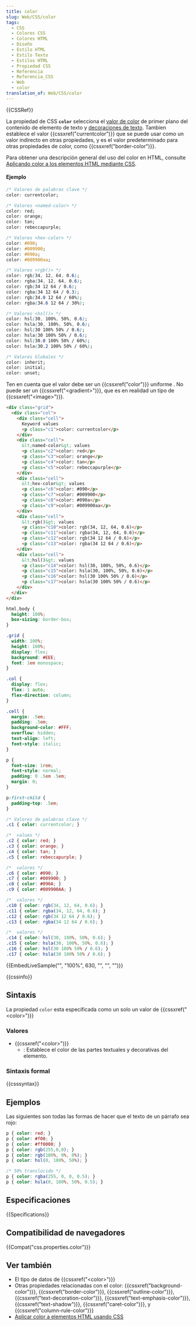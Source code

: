 ```yaml
---
title: color
slug: Web/CSS/color
tags:
  - CSS
  - Colores CSS
  - Colores HTML
  - Diseño
  - Estilo HTML
  - Estilo Texto
  - Estilos HTML
  - Propiedad CSS
  - Referencia
  - Referencia_CSS
  - Web
  - color
translation_of: Web/CSS/color
---
```


{{CSSRef}}

La propiedad de CSS **`color`** selecciona el [valor de color](/es/docs/Web/CSS/color_value) de primer plano del contenido de elemento de texto y [decoraciones de texto](/es/docs/Web/CSS/text-decoration). Tambien establece el valor {{cssxref("currentcolor")}} que se puede usar como un valor indirecto en otras propiedades, y es el valor predeterminado para otras propiedades de color, como {{cssxref("border-color")}}.

Para obtener una descripción general del uso del color en HTML, consulte [Aplicando color a los elementos HTML mediante CSS](/es/docs/Web/HTML/Applying_color).

#### Ejemplo

```css
/* Valores de palabras clave */
color: currentcolor;

/* Valores <named-color> */
color: red;
color: orange;
color: tan;
color: rebeccapurple;

/* Valores <hex-color> */
color: #090;
color: #009900;
color: #090a;
color: #009900aa;

/* Valores <rgb()> */
color: rgb(34, 12, 64, 0.6);
color: rgba(34, 12, 64, 0.6);
color: rgb(34 12 64 / 0.6);
color: rgba(34 12 64 / 0.3);
color: rgb(34.0 12 64 / 60%);
color: rgba(34.6 12 64 / 30%);

/* Valores <hsl()> */
color: hsl(30, 100%, 50%, 0.6);
color: hsla(30, 100%, 50%, 0.6);
color: hsl(30 100% 50% / 0.6);
color: hsla(30 100% 50% / 0.6);
color: hsl(30.0 100% 50% / 60%);
color: hsla(30.2 100% 50% / 60%);

/* Valores Globales */
color: inherit;
color: initial;
color: unset;
```

Ten en cuenta que el valor debe ser un {{cssxref("color")}} uniforme . No puede ser un {{cssxref("&lt;gradient&gt;")}}, que es en realidad un tipo de {{cssxref("&lt;image&gt;")}}.

```html hidden
<div class="grid">
  <div class="col">
    <div class="cell">
      Keyword values
      <p class="c1">color: currentcolor</p>
    </div>
    <div class="cell">
      &lt;named-color&gt; values
      <p class="c2">color: red</p>
      <p class="c3">color: orange</p>
      <p class="c4">color: tan</p>
      <p class="c5">color: rebeccapurple</p>
    </div>
    <div class="cell">
      &lt;hex-color&gt; values
      <p class="c6">color: #090</p>
      <p class="c7">color: #009900</p>
      <p class="c8">color: #090a</p>
      <p class="c9">color: #009900aa</p>
    </div>
    <div class="cell">
      &lt;rgb()&gt; values
      <p class="c10">color: rgb(34, 12, 64, 0.6)</p>
      <p class="c11">color: rgba(34, 12, 64, 0.6)</p>
      <p class="c12">color: rgb(34 12 64 / 0.6)</p>
      <p class="c13">color: rgba(34 12 64 / 0.6)</p>
    </div>
    <div class="cell">
      &lt;hsl()&gt; values
      <p class="c14">color: hsl(30, 100%, 50%, 0.6)</p>
      <p class="c15">color: hsla(30, 100%, 50%, 0.6)</p>
      <p class="c16">color: hsl(30 100% 50% / 0.6)</p>
      <p class="c17">color: hsla(30 100% 50% / 0.6)</p>
    </div>
  </div>
</div>
```

```css hidden
html,body {
  height: 100%;
  box-sizing: border-box;
}

.grid {
  width: 100%;
  height: 100%;
  display: flex;
  background: #EEE;
  font: 1em monospace;
}

.col {
  display: flex;
  flex: 1 auto;
  flex-direction: column;
}

.cell {
  margin: .5em;
  padding: .5em;
  background-color: #FFF;
  overflow: hidden;
  text-align: left;
  font-style: italic;
}

p {
  font-size: 1rem;
  font-style: normal;
  padding: 0 .5em .5em;
  margin: 0;
}

p:first-child {
  padding-top: .5em;
}

/* Valores de palabras clave */
.c1 { color: currentcolor; }

/*  values */
.c2 { color: red; }
.c3 { color: orange; }
.c4 { color: tan; }
.c5 { color: rebeccapurple; }

/*  valores */
.c6 { color: #090; }
.c7 { color: #009900; }
.c8 { color: #090A; }
.c9 { color: #009900AA; }

/*  valores */
.c10 { color: rgb(34, 12, 64, 0.6); }
.c11 { color: rgba(34, 12, 64, 0.6); }
.c12 { color: rgb(34 12 64 / 0.6); }
.c13 { color: rgba(34 12 64 / 0.6); }

/*  valores */
.c14 { color: hsl(30, 100%, 50%, 0.6); }
.c15 { color: hsla(30, 100%, 50%, 0.6); }
.c16 { color: hsl(30 100% 50% / 0.6); }
.c17 { color: hsla(30 100% 50% / 0.6); }
```

{{EmbedLiveSample("", "100%", 630, "", "", "")}}

{{cssinfo}}

## Sintaxis

La propiedad `color` esta especificada como un solo un valor de {{cssxref("&lt;color&gt;")}}

### Valores

- {{cssxref("&lt;color&gt;")}}
  - : Establece el color de las partes textuales y decorativas del elemento.

### Sintaxis formal

{{csssyntax}}

## Ejemplos

Las siguientes son todas las formas de hacer que el texto de un párrafo sea rojo:

```css
p { color: red; }
p { color: #f00; }
p { color: #ff0000; }
p { color: rgb(255,0,0); }
p { color: rgb(100%, 0%, 0%); }
p { color: hsl(0, 100%, 50%); }

/* 50% translúcido */
p { color: rgba(255, 0, 0, 0.5); }
p { color: hsla(0, 100%, 50%, 0.5); }
```

## Especificaciones

{{Specifications}}

## Compatibilidad de navegadores

{{Compat("css.properties.color")}}

## Ver también

- El tipo de datos de {{cssxref("&lt;color&gt;")}}
- Otras propiedades relacionadas con el color: {{cssxref("background-color")}}, {{cssxref("border-color")}}, {{cssxref("outline-color")}}, {{cssxref("text-decoration-color")}}, {{cssxref("text-emphasis-color")}}, {{cssxref("text-shadow")}}, {{cssxref("caret-color")}}, y {{cssxref("column-rule-color")}}
- [Aplicar color a elementos HTML usando CSS](/es/docs/Web/HTML/Applying_color)
